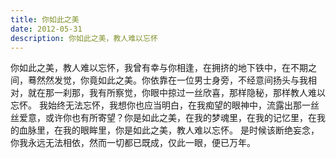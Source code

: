 ```yaml
---
title: 你如此之美
date: 2012-05-31
description: 你如此之美，教人难以忘怀
---
```


你如此之美，教人难以忘怀，我曾有幸与你相逢，在拥挤的地下铁中，在不期之间，蓦然然发觉，你竟如此之美。你依靠在一位男士身旁，不经意间扬头与我相对，就在那一刹那，我有所察觉，你眼中掠过一丝欣喜，那样隐秘，那样教人难以忘怀。
我始终无法忘怀，我想你也应当明白，在我痴望的眼神中，流露出那一丝丝爱意，或许你也有所寄望？你是如此之美，在我的梦魂里，在我的记忆里，在我的血脉里，在我的眼眸里，你是如此之美，教人难以忘怀。
是时候该断绝妄念，你我永远无法相依，然而一切都已既成，仅此一眼，便已万年。